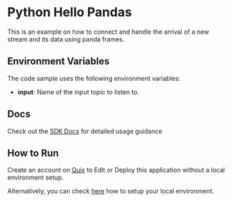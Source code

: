 # Python Hello Pandas

This is an example on how to connect and handle the arrival of a new stream and its data using panda frames.

## Environment Variables

The code sample uses the following environment variables:

- **input**: Name of the input topic to listen to.

## Docs

Check out the [SDK Docs](https://quix.ai/docs/sdk/introduction.html) for detailed usage guidance

## How to Run
Create an account on [Quix](https://portal.platform.quix.ai/self-sign-up?xlink=github) to Edit or Deploy this application without a local environment setup.

Alternatively, you can check [here](/python/local-development) how to setup your local environment.
